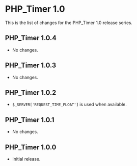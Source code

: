 PHP_Timer 1.0
=============

This is the list of changes for the PHP_Timer 1.0 release series.

PHP_Timer 1.0.4
---------------

* No changes.

PHP_Timer 1.0.3
---------------

* No changes.

PHP_Timer 1.0.2
---------------

* `$_SERVER['REQUEST_TIME_FLOAT']` is used when available.

PHP_Timer 1.0.1
---------------

* No changes.

PHP_Timer 1.0.0
---------------

* Initial release.
